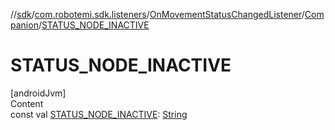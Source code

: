 //[sdk](../../../../index.md)/[com.robotemi.sdk.listeners](../../index.md)/[OnMovementStatusChangedListener](../index.md)/[Companion](index.md)/[STATUS_NODE_INACTIVE](-s-t-a-t-u-s_-n-o-d-e_-i-n-a-c-t-i-v-e.md)



# STATUS_NODE_INACTIVE  
[androidJvm]  
Content  
const val [STATUS_NODE_INACTIVE](-s-t-a-t-u-s_-n-o-d-e_-i-n-a-c-t-i-v-e.md): [String](https://kotlinlang.org/api/latest/jvm/stdlib/kotlin/-string/index.html)  



